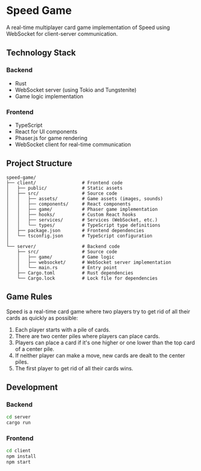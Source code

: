 # Speed Game

A real-time multiplayer card game implementation of Speed using WebSocket for client-server communication.

## Technology Stack

### Backend
- Rust
- WebSocket server (using Tokio and Tungstenite)
- Game logic implementation

### Frontend
- TypeScript
- React for UI components
- Phaser.js for game rendering
- WebSocket client for real-time communication

## Project Structure

```
speed-game/
├── client/                 # Frontend code
│   ├── public/             # Static assets
│   ├── src/                # Source code
│   │   ├── assets/         # Game assets (images, sounds)
│   │   ├── components/     # React components
│   │   ├── game/           # Phaser game implementation
│   │   ├── hooks/          # Custom React hooks
│   │   ├── services/       # Services (WebSocket, etc.)
│   │   └── types/          # TypeScript type definitions
│   ├── package.json        # Frontend dependencies
│   └── tsconfig.json       # TypeScript configuration
│
└── server/                 # Backend code
    ├── src/                # Source code
    │   ├── game/           # Game logic
    │   ├── websocket/      # WebSocket server implementation
    │   └── main.rs         # Entry point
    ├── Cargo.toml          # Rust dependencies
    └── Cargo.lock          # Lock file for dependencies
```

## Game Rules

Speed is a real-time card game where two players try to get rid of all their cards as quickly as possible:

1. Each player starts with a pile of cards.
2. There are two center piles where players can place cards.
3. Players can place a card if it's one higher or one lower than the top card of a center pile.
4. If neither player can make a move, new cards are dealt to the center piles.
5. The first player to get rid of all their cards wins.

## Development

### Backend
```bash
cd server
cargo run
```

### Frontend
```bash
cd client
npm install
npm start
